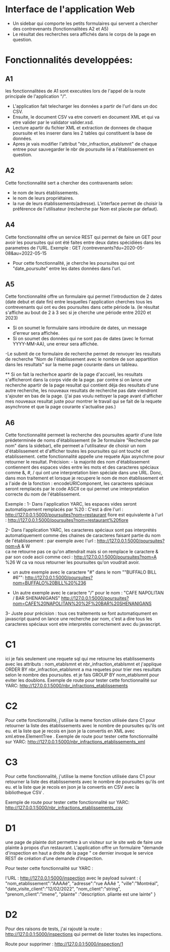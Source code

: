 # Interface de l'application Web
- Un sidebar qui comporte les petits formulaires qui servent a chercher des contrevenants (fonctionnalitées A2 et A5)
- Le résultat des recherches sera affichés dans le corps de la page en question. 

# Fonctionnalités developpées:
## A1
les fonctionnalitées de A1 sont executées lors de l'appel de la route principale de l'application "/".
- L'application fait telecharger les données a partir de l'url dans un doc CSV.
- Ensuite, le document CSV va etre converti en document XML et qui va etre valider par le validator valider.xsd.
- Lecture apartir du fichier XML et extraction de donnees de chaque poursuite et les inserer dans les 2 tables qui constituent la base de données.
- Apres je vais modifier l'attribut "nbr_infraction_etablsmnt" de chaque entree pour sauvegarder le nbr de poursuite lié a l'établissement en question.

## A2
Cette fonctionnalité sert a chercher des contravenants selon:
- le nom de leurs établissements. 
- le nom de leurs propriétaires.
- la rue de leurs établissements(adresse).
L'interface permet de choisir la préférence de l'utilisateur (recherche par Nom est placée par defaut).
## A4
Cette fonctionnalité offre un service REST qui permet de faire un GET pour avoir les poursuites qui ont été faites entre deux dates spécidiées dans les parametres de l'URL.
Exemple :
        GET /contrevenants?du=2020-05-08&au=2022-05-15

- Pour cette fonctionnalité, je cherche les poursuites qui ont "date_poursuite" entre les dates données dans l'url.

## A5
Cette fonctionnalité offre un formulaire qui permet l'introduction de 2 dates (date debut et date fin) entre lesquelles l'application cherches tous les contrevenants qui ont eu des poursuites dans cette période la. (le résultat s'affiche au bout de 2 à 3 sec si je cherche une période entre 2020 et 2023)

- Si on soumet le formulaire sans introduire de dates, un message d'erreur sera affichée.
- Si on soumet des données qui ne sont pas de dates (avec le format YYYY-MM-AA), une erreur sera affichée.

-Le submit de ce formulaire de recherche permet de renvoyer les resultats de recherche "Nom de l'établissement avec le nombre de son appartition dans les resultats" sur la meme page courante dans un tableau.

** Si on fait la recherhce apartir de la page d'accueil, les resultats s'afficheront dans la corps vide de la page. par contre si on lance une recherche apartir de la page resultat qui contient déja des resultats d'une autre recherche, les nouveaux resultats de recherche pas date viendront s'ajouter en bas de la page. (j'ai pas voulu nettoyer la page avant d'afficher mes nouveaux resultat juste pour montrer le travail qui se fait de la requete asynchrone et que la page courante s'actualise pas.)

## A6
Cette fonctionnalité permeet la recherche des poursuites apartir d'une liste prédeterminée de noms d'établissement (le 3e formulaire "Recherche par nom" dans la sidebar), elle permeet a l'utilisateur de choisir un nom d'établissement et d'afficher toutes les poursuites qui ont touché cet etablissement.
cette fonctionnalité appelle une requete Ajax asynchrne pour retourner le resultat.
Précision: 
        - la majorité des nom d'établissement contiennent des espaces vides entre les mots et des caracteres spéciaux comme &, #, / qui ont une interpretation bien spéciale dans une URL.
        Donc, dans mon traitement et lorsque je recupere le nom de mon établissement et a l'aide de la fonction : encodeURIComponent, les caracteres spéciaux seront remplacés par le code ASCII ce qui permet une imterpretation correcte du nom de l'établissement.

Exemple :
1- Dans l'application YARC, les espaces vides seront automatiquement remplacés par %20 :
C'est à dire l'url : http://127.0.0.1:5000/poursuites?nom=restaurant fiore
est equivalente à l'url : http://127.0.0.1:5000/poursuites?nom=restaurant%20fiore

2- Dans l'application YARC, les caracteres spéciaux sont pas interprétés automatiquement comme des chaines de caracteres faisant partie du nom de l'établissement :
par exemple avec l'url : http://127.0.0.1:5000/poursuites?nom=A & W     
ca ne retourne pas ce qu'on attendrait mais si on remplace le caractere & par son code ascii comme ceci :
        http://127.0.0.1:5000/poursuites?nom=A %26 W
ca va nous retourner les poursuites qu'on voudrait avoir.

* un autre exemple avec le caractere "#" dans le nom ""BUFFALO BILL #6"":
        http://127.0.0.1:5000/poursuites?nom=BUFFALO%20BILL%20%236

* Un autre exemple avec le caractere "/" pour le nom : "CAFE NAPOLITAN / BAR SHENANIGANS"
        http://127.0.0.1:5000/poursuites?nom=CAFE%20NAPOLITAN%20%2F%20BAR%20SHENANIGANS

3- Juste pour précision : tous ces traitements se font automatiqument en javascript quand on lance une recherche par nom, c'est a dire tous les caracteres spéciaux vont etre interpretés correctement avec du javascript.


# C1
ici je fais seulement une requete sql qui me retourne les etablissements avec les attributs : nom_etablsmnt et nbr_infraction_etablsmnt
et j'applique ORDER BY nbr_infraction_etablsmnt a ma requetes pour trier mes resultats selon le nombre des poursuites.
et je fais GROUP BY nom_etablsmnt pour eviter les doublons.
Exemple de route pour tester cette fonctionnalité sur YARC:
        http://127.0.0.1:5000/nbr_infractions_etablissements

# C2
Pour cette fonctionnalité, j'utilise la meme fonction utilisée dans C1 pour retourner la liste des établissements avec le nombre de poursuites qu'ils ont eu.
et la liste que je recois en json je la convertis en XML avec xml.etree.ElementTree .
Exemple de route pour tester cette fonctionnalité sur YARC:
        http://127.0.0.1:5000/nbr_infractions_etablissements_xml

# C3
Pour cette fonctionnalité, j'utilise la meme fonction utilisée dans C1 pour retourner la liste des établissements avec le nombre de poursuites qu'ils ont eu.
et la liste que je recois en json je la convertis en CSV avec la bibliotheque CSV .

Exemple de route pour tester cette fonctionnalité sur YARC:
        http://127.0.0.1:5000/nbr_infractions_etablissements_csv

# D1
une page de plainte doit permettre à un visiteur sur le site web de faire une plainte à propos d’un restaurant. L'application offre un formulaire "demande d'inspection en haut a droite de la page "
ce dernier invoque le service REST de création d’une demande d’inspection.

Pour tester cette fonctionnalité sur YARC :

l'URL : http://127.0.0.1:5000/inspection
avec le payload suivant : 
{
"nom_etablissement":"AAAAé",
"adresse":"rue AAAé ",
"ville":"Montréal",
"date_visite_client":"12/02/2022",
"nom_client":"string",
"prenom_client":"imene",
"plainte" :"description. pliante est une lainte"
}

# D2
Pour des raisons de tests, j'ai rajouté la route : http://127.0.0.1:5000/inspections
qui permet de lister toutes les inspections.

Route pour supprimer : http://127.0.0.1:5000/inspection/1